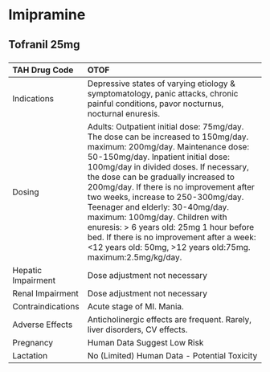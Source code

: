 # Imipramine

## Tofranil 25mg

##### 

| TAH Drug Code      | OTOF                                                                                                                                                                                                                                                                                                                                                                                                                                                                                                                                                           |
|:-------------------|:---------------------------------------------------------------------------------------------------------------------------------------------------------------------------------------------------------------------------------------------------------------------------------------------------------------------------------------------------------------------------------------------------------------------------------------------------------------------------------------------------------------------------------------------------------------|
| Indications        | Depressive states of varying etiology & symptomatology, panic attacks, chronic painful conditions, pavor nocturnus, nocturnal enuresis.                                                                                                                                                                                                                                                                                                                                                                                                                        |
| Dosing             | Adults: Outpatient initial dose: 75mg/day. The dose can be increased to 150mg/day. maximum: 200mg/day. Maintenance dose: 50-150mg/day. Inpatient initial dose: 100mg/day in divided doses. If necessary, the dose can be gradually increased to 200mg/day. If there is no improvement after two weeks, increase to 250-300mg/day. Teenager and elderly: 30-40mg/day. maximum: 100mg/day. Children with enuresis: > 6 years old: 25mg 1 hour before bed. If there is no improvement after a week:<12 years old: 50mg, >12 years old:75mg. maximum:2.5mg/kg/day. |
| Hepatic Impairment | Dose adjustment not necessary                                                                                                                                                                                                                                                                                                                                                                                                                                                                                                                                  |
| Renal Impairment   | Dose adjustment not necessary                                                                                                                                                                                                                                                                                                                                                                                                                                                                                                                                  |
| Contraindications  | Acute stage of MI. Mania.                                                                                                                                                                                                                                                                                                                                                                                                                                                                                                                                      |
| Adverse Effects    | Anticholinergic effects are frequent. Rarely, liver disorders, CV effects.                                                                                                                                                                                                                                                                                                                                                                                                                                                                                     |
| Pregnancy          | Human Data Suggest Low Risk                                                                                                                                                                                                                                                                                                                                                                                                                                                                                                                                    |
| Lactation          | No (Limited) Human Data - Potential Toxicity                                                                                                                                                                                                                                                                                                                                                                                                                                                                                                                   |

